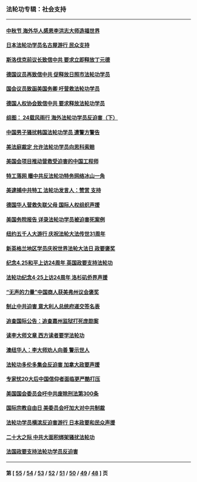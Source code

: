 ### 法轮功专辑：社会支持
---
#### [中秋节 海外华人感恩李洪志大师造福世界](../../pages/nf4386/n14084051.md?10110430) 
#### [日本法轮功学员名古屋游行 民众支持](../../pages/nf4386/n14077424.md?10110430) 
#### [斯洛伐克前议长致信中共 要求立即释放丁元德](../../pages/nf4386/n14074619.md?10110430) 
#### [德国议员再致信中共 促释放日照市法轮功学员](../../pages/nf4386/n14069901.md?10110430) 
#### [国会议员致函美国务卿 吁营救法轮功学员](../../pages/nf4386/n14068427.md?10110430) 
#### [德国人权协会致信中共 要求释放法轮功学员](../../pages/nf4386/n14045330.md?10110430) 
#### [组图： 24载风雨行 海外法轮功学员反迫害（下）](../../pages/nf4386/n14030279.md?10110430) 
#### [中国男子骚扰韩国法轮功学员 遭警方警告](../../pages/nf4386/n14033245.md?10110430) 
#### [美法庭裁定 允许法轮功学员向思科索赔](../../pages/nf4386/n14030620.md?10110430) 
#### [美国会项目推动营救受迫害的中国工程师](../../pages/nf4386/n14019887.md?10110430) 
#### [特工落网 曝中共反法轮功特务网络冰山一角](../../pages/nf4386/n14006412.md?10110430) 
#### [美逮捕中共特工 法轮功发言人：赞赏 支持](../../pages/nf4386/n14005107.md?10110430) 
#### [德国华人营救失联父母 国际人权组织声援](../../pages/nf4386/n14002019.md?10110430) 
#### [美国务院报告 详录法轮功学员被迫害死案例](../../pages/nf4386/n13997752.md?10110430) 
#### [纽约五千人大游行 庆祝法轮大法传世31周年](../../pages/nf4386/n13995110.md?10110430) 
#### [新英格兰地区学员庆祝世界法轮大法日 政要褒奖](../../pages/nf4386/n13990800.md?10110430) 
#### [纪念4.25和平上访24周年 英国政要支持法轮功](../../pages/nf4386/n13984057.md?10110430) 
#### [法轮功纪念4·25上访24周年 洛杉矶侨界声援](../../pages/nf4386/n13978796.md?10110430) 
#### [“无声的力量”中国商人获美弗州议会褒奖](../../pages/nf4386/n13941208.md?10110430) 
#### [制止中共迫害 意大利人总统府递交签名表](../../pages/nf4386/n13933726.md?10110430) 
#### [追查国际公告：追查嘉州监狱打死庞勋案](../../pages/nf4386/n13933461.md?10110430) 
#### [读李大师文章 西方读者要学法轮功](../../pages/nf4386/n13925142.md?10110430) 
#### [澳纽华人：李大师劝人向善 警示世人](../../pages/nf4386/n13924146.md?10110430) 
#### [法轮功多伦多集会反迫害 加拿大政要声援](../../pages/nf4386/n13881303.md?10110430) 
#### [专家忧20大后中国信仰者面临更严酷打压](../../pages/nf4386/n13874993.md?10110430) 
#### [美国国会委员会吁中共废除刑法第300条](../../pages/nf4386/n13868121.md?10110430) 
#### [国际宗教自由日 美委员会吁加大对中共制裁](../../pages/nf4386/n13855021.md?10110430) 
#### [法轮功学员横滨反迫害游行 日本政要和民众声援](../../pages/nf4386/n13847132.md?10110430) 
#### [二十大之际 中共大面积绑架骚扰法轮功](../../pages/nf4386/n13846381.md?10110430) 
#### [法国政要支持法轮功学员反迫害](../../pages/nf4386/n13841970.md?10110430) 

---
#### 第 [ [55](./55.md?10110430) / [54](./54.md?10110430) / [53](./53.md?10110430) / [52](./52.md?10110430) / [51](./51.md?10110430) / [50](./50.md?10110430) / [49](./49.md?10110430) / [48](./48.md?10110430) ] 页
